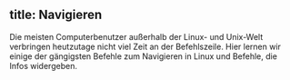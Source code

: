 title: Navigieren
---
Die meisten Computerbenutzer außerhalb der Linux- und Unix-Welt verbringen heutzutage nicht viel Zeit an der Befehlszeile.
Hier lernen wir einige der gängigsten Befehle zum Navigieren in Linux und Befehle, die Infos widergeben.